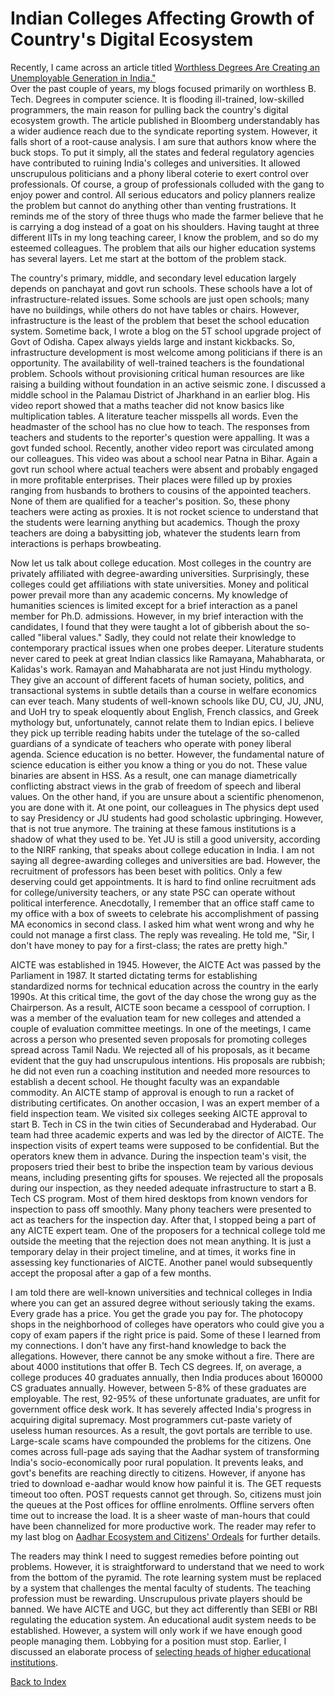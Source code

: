 # Indian Colleges Affecting Growth of Country's Digital Ecosystem 

Recently, I came across an article titled [Worthless Degrees Are Creating an Unemployable Generation in India."](https://www.bloomberg.com/news/articles/2023-04-17/india-s-worthless-college-degrees-undercut-world-s-fastest-growing-major-economy#xj4y7vzkg)  
Over the past couple of years, my blogs focused primarily on worthless B. Tech. Degrees in computer science. It is flooding ill-trained, 
low-skilled programmers, the main reason for pulling back the country's digital ecosystem growth. The article published in
Bloomberg understandably has a wider audience reach due to the syndicate reporting system. However, it falls short of a root-cause analysis. 
I am sure that authors know where the buck stops. To put it simply, all the states and federal regulatory agencies have contributed to ruining 
India's colleges and universities. It allowed unscrupulous politicians and a phony liberal coterie to exert control over professionals. Of course,
a group of professionals colluded with the gang to enjoy power and control. All serious educators and policy planners realize the 
problem but cannot do anything other than venting frustrations. It reminds me of the story of three thugs who made the farmer believe that
he is carrying a dog instead of a goat on his shoulders. Having taught at three different IITs in my long teaching career, I know the problem, and so do my esteemed colleagues. The problem that ails our higher education systems has several layers. Let me start at the bottom of the 
problem stack. 

The country's primary, middle, and secondary level education largely depends on panchayat and govt run schools. These schools have
a lot of infrastructure-related issues. Some schools are just open schools; many have no buildings, while others do not have tables or chairs.
However, infrastructure is the least of the problem that beset the school education system. Sometime back, I wrote a blog on the 5T school upgrade project
of Govt of Odisha. Capex always yields large and instant kickbacks. So, infrastructure development is most welcome among politicians if there
is an opportunity. The availability of well-trained teachers is the foundational problem. Schools without provisioning
critical human resources are like raising a building without foundation in an active seismic zone. I discussed
a middle school in the Palamau District of Jharkhand in an earlier blog. His video report showed that a maths teacher did not know basics like multiplication tables.
A literature teacher misspells all words. Even the headmaster of the school has no clue how to teach. The responses from teachers 
and students to the reporter's question were appalling. It was a govt funded school. Recently, another video report was circulated among our
colleagues. This video was about a school near Patna in Bihar. Again a govt run school 
where actual teachers were absent and probably engaged in more profitable enterprises. Their places were filled up by proxies ranging from 
husbands to brothers to cousins of the appointed teachers. None of them are qualified for a teacher's position. So, these phony teachers
were acting as proxies. It is not rocket science to understand that the students were learning anything but academics. Though the proxy teachers
are doing a babysitting job, whatever the students learn from interactions is perhaps browbeating. 

Now let us talk about college education. Most colleges in the country are privately affiliated with degree-awarding universities. Surprisingly, these colleges could get affiliations with state universities. Money and political power prevail more than any academic concerns.
My knowledge of humanities sciences is limited except for a brief interaction as a panel member for Ph.D. admissions. However, in my brief interaction
with the candidates, I found that they were taught a lot of gibberish about the so-called "liberal values."  Sadly, they could not relate their 
knowledge to contemporary practical issues when one probes deeper. Literature students never cared to peek at great Indian classics like 
Ramayana, Mahabharata, or Kalidas's work. Ramayan and Mahabharata are not just Hindu mythology. They give an account of different facets of 
human society, politics, and transactional systems in subtle details than a course in welfare economics can ever teach.
Many students of well-known schools like DU, CU, JU, JNU, and UoH try to speak eloquently about English, French classics, and Greek mythology 
but, unfortunately, cannot relate them to Indian epics. I believe they pick up terrible reading habits under the tutelage of the so-called guardians
of a syndicate of teachers who operate with poney liberal agenda. Science education is no better. However, the fundamental 
nature of science education is either you know a thing or you do not. These value binaries are absent in HSS. As
a result, one can manage diametrically conflicting abstract views in the grab of freedom of speech and liberal values. On the other hand, if 
you are unsure about a scientific phenomenon, you are done with it. At one point, our colleagues in
The physics dept used to say Presidency or JU students had good scholastic upbringing. However, that is not true anymore. The training at 
these famous institutions is a shadow of what they used to be. Yet JU is still a good university, according to the NIRF ranking, that speaks about 
college education in India. I am not saying all degree-awarding colleges and universities are bad. However, the recruitment of professors has 
been beset with politics. Only a few deserving could get appointments. It is hard to find online recruitment ads for
college/university teachers, or any state PSC can operate without political interference. Anecdotally, I remember that an office
staff came to my office with a box of sweets to celebrate his accomplishment
of passing MA economics in second class. I asked him what went wrong and why he could not manage a first class. The reply was revealing. 
He told me, "Sir, I don't have money to pay for a first-class; the rates are pretty high."

AICTE was established in 1945. However, the AICTE Act was passed by the Parliament in 1987. It started dictating terms for establishing  
standardized norms for technical education across the country in the early 1990s. At this critical time, the govt of the day chose the wrong guy
as the Chairperson. As a result, AICTE soon became a cesspool of corruption. I was a member of the evaluation team for new colleges and attended a 
couple of evaluation committee meetings. In one of the meetings, I came across a person who presented seven proposals for promoting colleges spread 
across Tamil Nadu. We rejected all of his proposals, as it became evident that the guy had unscrupulous intentions. His proposals are 
rubbish; he did not even run a coaching institution and needed more resources to establish a decent school. He thought faculty was an 
expandable commodity. An AICTE stamp of approval is enough to run a racket of distributing certificates. On another occasion, I was an expert 
member of a field inspection team. We visited six colleges seeking AICTE approval to start B. Tech in CS in the twin cities of Secunderabad and 
Hyderabad. Our team had three academic experts and was led by the director of AICTE. The inspection visits of expert teams were supposed to be 
confidential. But the operators knew them in advance. During the inspection team's visit, the proposers tried their
best to bribe the inspection team by various devious means, including presenting gifts for spouses. We rejected all the proposals during 
our inspection, as they needed adequate infrastructure to start a B. Tech CS program. Most of them hired desktops from known 
vendors for inspection to pass off smoothly. Many phony teachers were presented to act as teachers for the inspection day. After that, I stopped
being a part of any AICTE expert team. One of the proposers for a technical college told me outside the meeting that the rejection does not
mean anything. It is just a temporary delay in their project timeline, and at times, it works fine in assessing key functionaries of
AICTE. Another panel would subsequently accept the proposal after a gap of a few months. 

I am told there are well-known universities and technical colleges in India where you can get an assured degree without seriously taking 
the exams. Every grade has a price. You get the grade you pay for. The photocopy shops in the neighborhood of colleges have operators who could 
give you a copy of exam papers if the right price is paid. Some of these I learned from my connections. I don't have any first-hand knowledge to back
the allegations. However, there cannot be any smoke without a fire. There are about 4000 institutions that offer B. Tech CS degrees. If, on
average, a college produces 40 graduates annually, then India produces about 160000 CS graduates annually. However, between 5-8% of these graduates
are employable. The rest, 92-95% of these unfortunate graduates, are unfit for government office desk work. It has severely affected India's
progress in acquiring digital supremacy. Most programmers cut-paste variety of useless human resources. As a result, the govt portals are 
terrible to use. Large-scale scams have compounded the problems for the citizens. One comes across full-page ads saying that the Aadhar system of
transforming India's socio-economically poor rural population. It prevents leaks, and govt's benefits are reaching directly to citizens. However, if
anyone has tried to download e-aadhar would know how painful it is. The GET requests timeout too often. POST requests cannot get through. 
So, citizens must join the queues at the Post offices for offline enrolments. Offline servers often time out to increase the load. It
is a sheer waste of man-hours that could have been channelized for more productive work. The reader may refer to my last blog on [Aadhar 
Ecosystem and Citizens' Ordeals](./AadharUpdate.md) for further details.  

The readers may think I need to suggest remedies before pointing out problems. However, it is straightforward to understand that we need to work from the 
bottom of the pyramid. The rote learning system must be replaced by a system that challenges the mental faculty of students. The teaching profession must 
be rewarding. Unscrupulous private players should be banned. We have AICTE and UGC, but they act differently than SEBI or RBI regulating the education 
system. An educational audit system needs to be established. However, a system will only work if we have enough good people managing them. Lobbying for a 
position must stop. Earlier, I discussed an elaborate process of [selecting heads of higher educational institutions](./universityChiefExecutive.md).


[Back to Index](../index.md)
